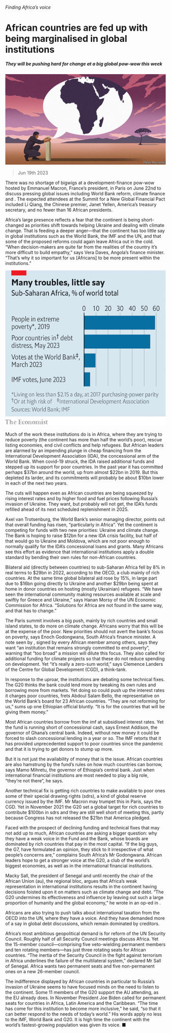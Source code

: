 ###### Finding Africa’s voice

# African countries are fed up with being marginalised in global institutions 

##### They will be pushing hard for change at a big global pow-wow this week 

![image](images/20230624_MAD001.jpg) 

> Jun 19th 2023 

There was no shortage of bigwigs at a development-finance pow-wow hosted by Emmanuel Macron, France’s president, in Paris on June 22nd to discuss pressing global issues including World Bank reform, climate finance and . The expected attendees at the Summit for a New Global Financial Pact included Li Qiang, the Chinese premier, Janet Yellen, America’s treasury secretary, and no fewer than 16 African presidents. 

Africa’s large presence reflects a fear that the continent is being short-changed as priorities shift towards helping Ukraine and dealing with climate change. That is feeding a deeper anger—that the continent has too little say in global institutions such as the World Bank, the IMF and the UN, and that some of the proposed reforms could again leave Africa out in the cold. “When decision-makers are quite far from the realities of the country it’s more difficult to build empathy,” says Vera Daves, Angola’s finance minister. “That’s why it so important for us [Africans] to be more present within the institutions.” 

![image](images/20230624_MAC570.png) 


Much of the work these institutions do is in Africa, where they are trying to reduce poverty (the continent has more than half the world’s poor), rescue listing economies, end civil conflicts and help refugees. But African leaders are alarmed by an impending plunge in cheap financing from the International Development Association (IDA), the concessional arm of the World Bank. When covid-19 struck, the IDA raised additional funds and stepped up its support for poor countries. In the past year it has committed perhaps $37bn around the world, up from almost $22bn in 2019. But this depleted its larder, and its commitments will probably be about $10bn lower in each of the next two years. 

The cuts will happen even as African countries are being squeezed by rising interest rates and by higher food and fuel prices following Russia’s invasion of Ukraine. They want, but probably will not get, the IDA’s funds refilled ahead of its next scheduled replenishment in 2025. 

Axel van Trotsenburg, the World Bank’s senior managing director, points out that overall funding has risen, “particularly in Africa”. Yet the continent is competing for funds with two new priorities: Ukraine and climate change. The Bank is hoping to raise $12bn for a new IDA crisis facility, but half of that would go to Ukraine and Moldova, which are not poor enough to normally qualify for the IDA’s concessional loans and grants. Many Africans see this effort as evidence that international institutions apply a double standard by bending their own rules for non-African countries.

Bilateral aid (directly between countries) to sub-Saharan Africa fell by 8% in real terms to $29bn in 2022, according to the OECD, a club mainly of rich countries. At the same time global bilateral aid rose by 15%, in large part due to $16bn going directly to Ukraine and another $29bn being spent at home in donor countries on hosting (mostly Ukrainian) refugees. “We have seen the international community making resources available at scale and swiftly for Greece and Ukraine,” says Hanan Morsy of the UN Economic Commission for Africa. “Solutions for Africa are not found in the same way, and that has to change.” 

The Paris summit involves a big push, mainly by rich countries and small island states, to do more on climate change. Africans worry that this will be at the expense of the poor. New priorities should not avert the bank’s focus on poverty, says Enoch Godongwana, South Africa’s finance minister. A note seen by , signed by every African member among others, says they want “an institution that remains strongly committed to end poverty”, warning that “too broad” a mission will dilute this focus. They also called for additional funding for climate projects so that these do not reduce spending on development. Yet “it’s really a zero-sum world,” says Clemence Landers of the Centre for Global Development (CGD), a think-tank. 

In response to the uproar, the institutions are debating some technical fixes. The G20 thinks the bank could lend more by tweaking its own rules and borrowing more from markets. Yet doing so could push up the interest rates it charges poor countries, frets Abdoul Salam Bello, the representative on the World Bank’s board for 23 African countries. “They are not reforming for us,” sums up one Ethiopian official bluntly. “It is for the countries that will be giving them money.”

Most African countries borrow from the imf at subsidised interest rates. Yet the fund is running short of concessional cash, says Ernest Addison, the governor of Ghana’s central bank. Indeed, without new money it could be forced to slash concessional lending in a year or so. The IMF retorts that it has provided unprecedented support to poor countries since the pandemic and that it is trying to get donors to stump up more. 

But it is not just the availability of money that is the issue. African countries are also hamstrung by the fund’s rules on how much countries can borrow, says Mamo Mihretu, the governor of Ethiopia’s central bank. Just when international financial institutions are most needed to play a big role, “they’re not there”, he says.

Another technical fix is getting rich countries to make available to poor ones some of their special drawing rights (sdrs), a kind of global reserve currency issued by the IMF. Mr Macron may trumpet this in Paris, says the CGD. Yet in November 2021 the G20 set a global target for rich countries to contribute $100bn in sdrs and they are still well short of meeting this, partly because Congress has not released the $21bn that America pledged. 

Faced with the prospect of declining funding and technical fixes that may not add up to much, African countries are asking a bigger question: why they have a weak voice in the Fund and the Bank, whose boards are dominated by rich countries that pay in the most capital. “If the big guys, the G7, have formulated an opinion, they stick to it irrespective of what people’s concerns are,” complains South Africa’s Mr Godongwana. African leaders hope to get a stronger voice at the G20, a club of the world’s biggest economies, as well as in the international financial institutions. 

Macky Sall, the president of Senegal and until recently the chair of the African Union (au), the regional bloc, argues that Africa’s weak representation in international institutions results in the continent having decisions foisted upon it on matters such as climate change and debt. “The G20 undermines its effectiveness and influence by leaving out such a large proportion of humanity and the global economy,” he wrote in an op-ed in . 

Africans are also trying to push talks about international taxation from the OECD into the UN, where they have a voice. And they have demanded more of a say in global debt discussions, which remain dominated by creditors. 

Africa’s most ambitious geopolitical demand is for reform of the UN Security Council. Roughly half of all Security Council meetings discuss Africa. Yet the 15-member council—comprising five veto-wielding permanent members and ten rotating members—has just three rotating seats for African countries. “The inertia of the Security Council in the fight against terrorism in Africa underlines the failure of the multilateral system,” declared Mr Sall of Senegal. Africa wants two permanent seats and five non-permanent ones on a new 26-member council. 

The indifference displayed by African countries in particular to Russia’s invasion of Ukraine seems to have focused minds on the need to listen to the continent. Some 11 members of the G20 support the AU attending, as the EU already does. In November President Joe Biden called for permanent seats for countries in Africa, Latin America and the Caribbean. “The time has come for this institution to become more inclusive,” he said, “so that it can better respond to the needs of today’s world.” His words apply no less to the IMF, World Bank and G20. It is high time the continent with the world’s fastest-growing population was given its voice. ■

